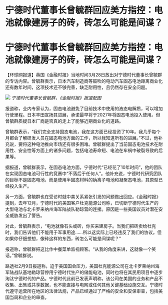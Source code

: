 # 宁德时代董事长曾毓群回应美方指控：电池就像建房子的砖，砖怎么可能是间谍？

# 宁德时代董事长曾毓群回应美方指控：电池就像建房子的砖，砖怎么可能是间谍？

【环球网报道】英国《金融时报》当地时间3月28日放出对宁德时代董事长曾毓群的专访内容。曾毓群表示，日本汽车制造商等鼓吹的电动汽车固态电池距离商业化还有数年时间，这项技术还不够完善，缺乏耐用性，且仍然存在安全问题。

![](https://inews.gtimg.com/om_bt/OlOu6atefJIgfCnBntv8v8IvTw2jucLikKZ5hSu2YbuxAAA/1000)
_宁德时代董事长曾毓群，《金融时报》报道配图_

报道称，业内专家认为，固态电池避免了目前技术中使用的液态电解质，可以增加行驶里程。日本丰田宣扬其进展，承诺最早将于2027年将固态电池投入使用。但曾毓群质疑日本厂商是否真的走上了能够近期商业化的道路。

曾毓群表示，“我们完全支持固态电池，我在这方面已经投资了10年。我几乎每个月都会了解研发人员在固态电池方面的工作，所以我知道所有的进展。”不过，他补充说，要将这种电池推向市场还有很多困难。曾毓群提出了当前固态电池技术在耐用性、安全性等方面上的诸多问题，包括电池寿命短、电池在车祸中破裂导致的后果等。

据报道，曾毓群表示，在固态电池方面，宁德时代“已经花了10年时间”，他的团队在实现固态电池可行性的竞赛中“不落后于任何人”。他补充说，宁德时代研究团队的目标不是固态电池，而是使用半固态材料的钠离子电池和凝聚态电池，其原型已经投入生产。

另一方面，曾毓群也在受访时就中美关系紧张引发的问题做出回应。《金融时报》提到，去年12月，宁德时代的美国客户杜克能源公司称，已切断宁德时代生产的大型电池与北卡罗来纳州海军陆战队勒琼营的连接。原因是一些美国议员对潜在安全威胁发出了警告。

对此，曾毓群表示，“电池就像石头或砖，你买来建房子。当我们把砖卖给杜克时，我们告诉他们不能用于军事用途……所以这实际上已经违反了我们的协议。但如果你仔细想想，像砖这样的东西，砖怎么可能是间谍呢？”

报道称，曾毓群把这比作中餐菜单监视顾客。“从我的角度来讲，这就像一个笑话。”曾毓群说。

路透社2月9日报道称，迫于美国国会压力，美国杜克能源公司在北卡罗莱纳州海军陆战队基地勒琼营停用宁德时代生产的储能电池，同时也将在其民用项目中逐步淘汰宁德时代的产品。宁德时代此前已发表声明称，该公司在美国的业务和产品不收集、出售或共享数据，也不能直接与电网或任何其他关键基础设施交互。宁德时代遵守运营所在地区的法律法规，产品已经通过了严格的安全和安保审查，包括美国当局和企业的审查。

